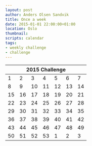 ```yaml
---
layout: post
author: Anders Olsen Sandvik
title: Once a week
date: 2015-01-01 22:00:00+01:00
location: Oslo
thumbnail:
scripts: calendar
tags:
- weekly challenge
- challenge
---
```


<table>
    <thead>
        <tr>
            <th colspan="7">
                2015 Challenge
            </th>
        </tr>
    </thead>
    <tbody>
        <tr>
            <td class="success">1</td>
            <td class="success">2</td>
            <td class="success">3</td>
            <td class="success">4</td>
            <td class="success">5</td>
            <td class="success">6</td>
            <td class="success">7</td>
        </tr>
        <tr>
            <td class="success">8</td>
            <td class="success">9</td>
            <td class="success">10</td>
            <td class="success">11</td>
            <td class="success">12</td>
            <td>13</td>
            <td class="success">14</td>
        </tr>
        <tr>
            <td class="success">15</td>
            <td class="success">16</td>
            <td class="success">17</td>
            <td class="success">18</td>
            <td class="success">19</td>
            <td class="success">20</td>
            <td class="success">21</td>
        </tr>
        <tr>
            <td class="success">22</td>
            <td>23</td>
            <td class="success">24</td>
            <td class="success">25</td>
            <td class="success">26</td>
            <td class="success">27</td>
            <td class="success">28</td>
        </tr>
        <tr>
            <td class="success">29</td>
            <td class="success">30</td>
            <td class="success">31</td>
            <td class="success">32</td>
            <td>33</td>
            <td>34</td>
            <td>35</td>
        </tr>
        <tr>
            <td>36</td>
            <td>37</td>
            <td>38</td>
            <td>39</td>
            <td>40</td>
            <td>41</td>
            <td>42</td>
        </tr>
        <tr>
            <td>43</td>
            <td>44</td>
            <td>45</td>
            <td>46</td>
            <td>47</td>
            <td>48</td>
            <td>49</td>
        </tr>
        <tr>
            <td>50</td>
            <td>51</td>
            <td>52</td>
            <td>53</td>
            <td class="off">1</td>
            <td class="off">2</td>
            <td class="off">3</td>
        </tr>
    </tbody>
</table>
